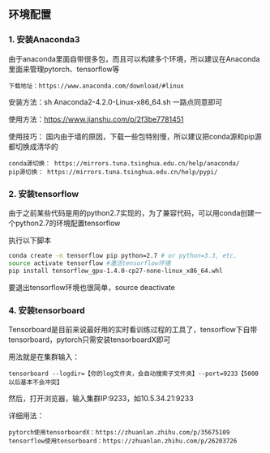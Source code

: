 ## 环境配置
### 1. 安装Anaconda3  
由于anaconda里面自带很多包，而且可以构建多个环境，所以建议在Anaconda里面来管理pytorch、tensorflow等 

    下载地址：https://www.anaconda.com/download/#linux         

安装方法：sh  Anaconda2-4.2.0-Linux-x86_64.sh    一路点同意即可 

使用方法：https://www.jianshu.com/p/2f3be7781451 

使用技巧： 国内由于墙的原因，下载一些包特别慢，所以建议把conda源和pip源都切换成清华的 

    conda源切换： https://mirrors.tuna.tsinghua.edu.cn/help/anaconda/ 
    pip源切换： https://mirrors.tuna.tsinghua.edu.cn/help/pypi/    


### 2. 安装tensorflow 
由于之前某些代码是用的python2.7实现的，为了兼容代码，可以用conda创建一个python2.7的环境配置tensorflow 

执行以下脚本
```bash
conda create -n tensorflow pip python=2.7 # or python=3.3, etc. 
source activate tensorflow #激活tensorflow环境 
pip install tensorflow_gpu-1.4.0-cp27-none-linux_x86_64.whl  
```
 
要退出tensorflow环境也很简单，source deactivate 


### 4. 安装tensorboard 
Tensorboard是目前来说最好用的实时看训练过程的工具了，tensorflow下自带tensorboard，pytorch只需安装tensorboardX即可 

用法就是在集群输入： 

    tensorboard --logdir=【你的log文件夹，会自动搜索子文件夹】--port=9233【5000以后基本不会冲突】 

然后，打开浏览器，输入集群IP:9233，如10.5.34.21:9233 

详细用法： 

    pytorch使用tensorboardX：https://zhuanlan.zhihu.com/p/35675109 
    tensorflow使用tensorboard：https://zhuanlan.zhihu.com/p/26203726 
